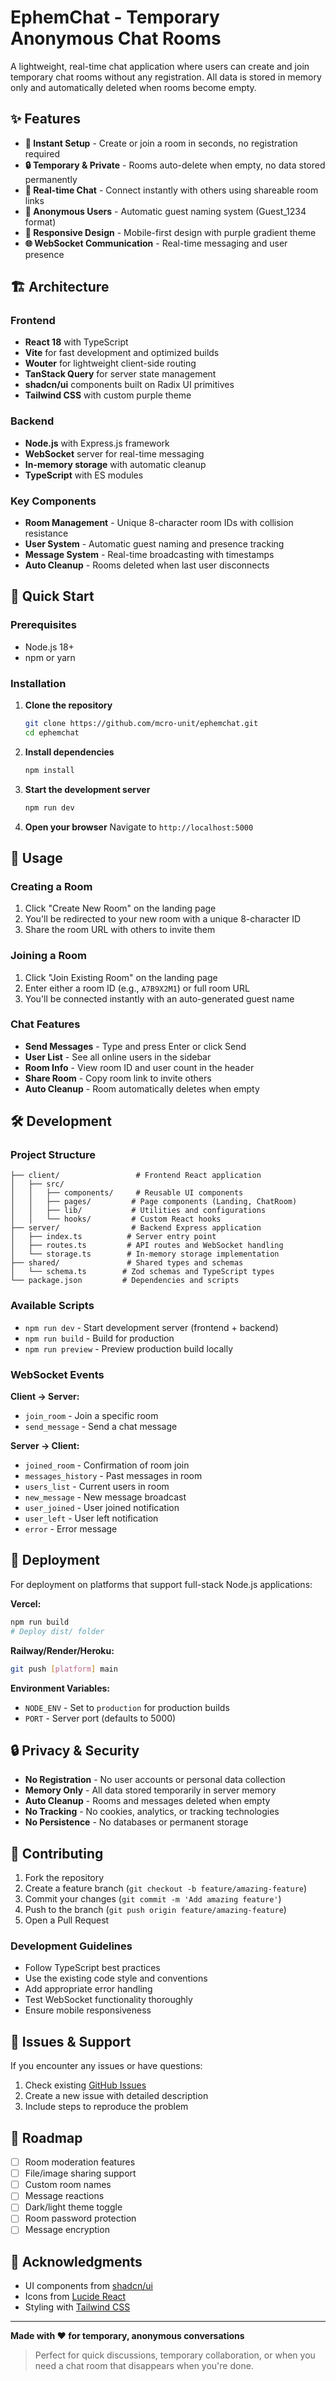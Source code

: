 # EphemChat - Temporary Anonymous Chat Rooms

A lightweight, real-time chat application where users can create and join temporary chat rooms without any registration. All data is stored in memory only and automatically deleted when rooms become empty.


## ✨ Features

- **🚀 Instant Setup** - Create or join a room in seconds, no registration required
- **🔒 Temporary & Private** - Rooms auto-delete when empty, no data stored permanently
- **💬 Real-time Chat** - Connect instantly with others using shareable room links
- **👥 Anonymous Users** - Automatic guest naming system (Guest_1234 format)
- **📱 Responsive Design** - Mobile-first design with purple gradient theme
- **🌐 WebSocket Communication** - Real-time messaging and user presence

## 🏗️ Architecture

### Frontend
- **React 18** with TypeScript
- **Vite** for fast development and optimized builds
- **Wouter** for lightweight client-side routing
- **TanStack Query** for server state management
- **shadcn/ui** components built on Radix UI primitives
- **Tailwind CSS** with custom purple theme

### Backend
- **Node.js** with Express.js framework
- **WebSocket** server for real-time messaging
- **In-memory storage** with automatic cleanup
- **TypeScript** with ES modules

### Key Components
- **Room Management** - Unique 8-character room IDs with collision resistance
- **User System** - Automatic guest naming and presence tracking
- **Message System** - Real-time broadcasting with timestamps
- **Auto Cleanup** - Rooms deleted when last user disconnects

## 🚀 Quick Start

### Prerequisites
- Node.js 18+ 
- npm or yarn

### Installation

1. **Clone the repository**
   ```bash
   git clone https://github.com/mcro-unit/ephemchat.git
   cd ephemchat
   ```

2. **Install dependencies**
   ```bash
   npm install
   ```

3. **Start the development server**
   ```bash
   npm run dev
   ```

4. **Open your browser**
   Navigate to `http://localhost:5000`

## 📱 Usage

### Creating a Room
1. Click "Create New Room" on the landing page
2. You'll be redirected to your new room with a unique 8-character ID
3. Share the room URL with others to invite them

### Joining a Room
1. Click "Join Existing Room" on the landing page
2. Enter either a room ID (e.g., `A7B9X2M1`) or full room URL
3. You'll be connected instantly with an auto-generated guest name

### Chat Features
- **Send Messages** - Type and press Enter or click Send
- **User List** - See all online users in the sidebar
- **Room Info** - View room ID and user count in the header
- **Share Room** - Copy room link to invite others
- **Auto Cleanup** - Room automatically deletes when empty

## 🛠️ Development

### Project Structure
```
├── client/                 # Frontend React application
│   ├── src/
│   │   ├── components/     # Reusable UI components
│   │   ├── pages/         # Page components (Landing, ChatRoom)
│   │   ├── lib/           # Utilities and configurations
│   │   └── hooks/         # Custom React hooks
├── server/                # Backend Express application
│   ├── index.ts          # Server entry point
│   ├── routes.ts         # API routes and WebSocket handling
│   └── storage.ts        # In-memory storage implementation
├── shared/               # Shared types and schemas
│   └── schema.ts        # Zod schemas and TypeScript types
└── package.json         # Dependencies and scripts
```

### Available Scripts

- `npm run dev` - Start development server (frontend + backend)
- `npm run build` - Build for production
- `npm run preview` - Preview production build locally

### WebSocket Events

**Client → Server:**
- `join_room` - Join a specific room
- `send_message` - Send a chat message

**Server → Client:**
- `joined_room` - Confirmation of room join
- `messages_history` - Past messages in room
- `users_list` - Current users in room
- `new_message` - New message broadcast
- `user_joined` - User joined notification
- `user_left` - User left notification
- `error` - Error message

## 🚀 Deployment

For deployment on platforms that support full-stack Node.js applications:

**Vercel:**
```bash
npm run build
# Deploy dist/ folder
```

**Railway/Render/Heroku:**
```bash
git push [platform] main
```

**Environment Variables:**
- `NODE_ENV` - Set to `production` for production builds
- `PORT` - Server port (defaults to 5000)

## 🔒 Privacy & Security

- **No Registration** - No user accounts or personal data collection
- **Memory Only** - All data stored temporarily in server memory
- **Auto Cleanup** - Rooms and messages deleted when empty
- **No Tracking** - No cookies, analytics, or tracking technologies
- **No Persistence** - No databases or permanent storage

## 🤝 Contributing

1. Fork the repository
2. Create a feature branch (`git checkout -b feature/amazing-feature`)
3. Commit your changes (`git commit -m 'Add amazing feature'`)
4. Push to the branch (`git push origin feature/amazing-feature`)
5. Open a Pull Request

### Development Guidelines
- Follow TypeScript best practices
- Use the existing code style and conventions
- Add appropriate error handling
- Test WebSocket functionality thoroughly
- Ensure mobile responsiveness



## 🐛 Issues & Support

If you encounter any issues or have questions:
1. Check existing [GitHub Issues](https://github.com/mcro-unit/ephemchat/issues)
2. Create a new issue with detailed description
3. Include steps to reproduce the problem

## 🚧 Roadmap

- [ ] Room moderation features
- [ ] File/image sharing support
- [ ] Custom room names
- [ ] Message reactions
- [ ] Dark/light theme toggle
- [ ] Room password protection
- [ ] Message encryption

## 🙏 Acknowledgments

- UI components from [shadcn/ui](https://ui.shadcn.com)
- Icons from [Lucide React](https://lucide.dev)
- Styling with [Tailwind CSS](https://tailwindcss.com)

---

**Made with ❤️ for temporary, anonymous conversations**

> Perfect for quick discussions, temporary collaboration, or when you need a chat room that disappears when you're done.
